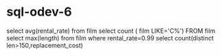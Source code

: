 # sql-odev-6
select avg(rental_rate) from film
select count ( film LIKE='C%') FROM film
select max(length) from film where rental_rate=0.99
select count(distinct len>150,replacement_cost)
